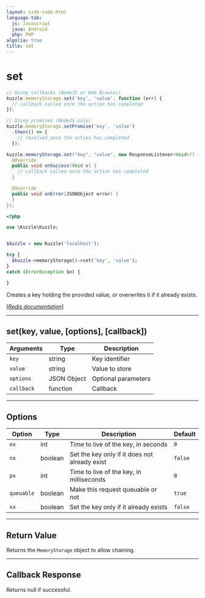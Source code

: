 ```yaml
---
layout: side-code.html
language-tab:
  js: Javascript
  java: Android
  php: PHP
algolia: true
title: set
---
```


# set

```js
// Using callbacks (NodeJS or Web Browser)
kuzzle.memoryStorage.set('key', 'value', function (err) {
  // callback called once the action has completed
});

// Using promises (NodeJS only)
kuzzle.memoryStorage.setPromise('key', 'value')
  .then(() => {
    // resolved once the action has completed
  });
```

```java
kuzzle.memoryStorage.set("key", "value", new ResponseListener<Void>() {
  @Override
  public void onSuccess(Void v) {
    // callback called once the action has completed
  }

  @Override
  public void onError(JSONObject error) {
  }
});
```

```php
<?php

use \Kuzzle\Kuzzle;


$kuzzle = new Kuzzle('localhost');

try {
  $kuzzle->memoryStorage()->set('key', 'value');
}
catch (ErrorException $e) {

}
```

Creates a key holding the provided value, or overwrites it if it already exists.

[[_Redis documentation_]](https://redis.io/commands/set)

---

## set(key, value, [options], [callback])

| Arguments | Type | Description |
|---------------|---------|----------------------------------------|
| `key` | string | Key identifier |
| `value` | string | Value to store |
| `options` | JSON Object | Optional parameters |
| `callback` | function | Callback |

---

## Options

| Option | Type | Description | Default |
|---------------|---------|----------------------------------------|---------|
| `ex` | int | Time to live of the key, in seconds | `0` |
| `nx` | boolean | Set the key only if it does not already exist | `false` |
| `px` | int | Time to live of the key, in milliseconds | `0` |
| `queuable` | boolean | Make this request queuable or not  | ``true`` |
| `xx` | boolean | Set the key only if it already exists | `false` |


---

## Return Value

Returns the `MemoryStorage` object to allow chaining.

---

## Callback Response

Returns null if successful.